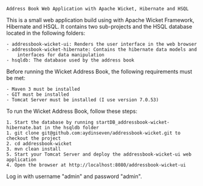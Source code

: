    Address Book Web Application with Apache Wicket, Hibernate and HSQL

This is a small web application build using with Apache Wicket Framework, Hibernate and HSQL. It contains two sub-projects and the HSQL database located in the following folders:

    - addressbook-wicket-ui: Renders the user interface in the web browser
    - addressbook-wicket-hibernate: Contains the hibernate data models and 
        interfaces for data manipulation
    - hsqldb: The database used by the address book

Before running the Wicket Address Book, the following requirements must be met:

    - Maven 3 must be installed
    - GIT must be installed
    - Tomcat Server must be installed (I use version 7.0.53)
    

To run the Wicket Address Book, follow these steps:

    1. Start the database by running startDB_addressbook-wicket-hibernate.bat in the hsqldb folder
    1. git clone git@github.com:aydinseven/addressbook-wicket.git to checkout the project
    2. cd addressbook-wicket
    3. mvn clean install
    5. Start your Tomcat Server and deploy the addressbook-wicket-ui web application
    4. Open the browser at http://localhost:8080/addressbook-wicket-ui
    
Log in with username "admin" and password "admin".
